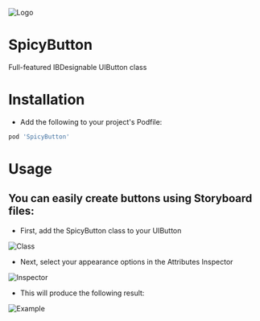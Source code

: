 ![Logo](http://lukecrum.xyz/Images/Logo.png)
# SpicyButton
Full-featured IBDesignable UIButton class

# Installation
- Add the following to your project's Podfile:
```Ruby
pod 'SpicyButton'
```

# Usage
## You can easily create buttons using Storyboard files:
- First, add the SpicyButton class to your UIButton

![Class](http://lukecrum.xyz/Images/Class.png)

- Next, select your appearance options in the Attributes Inspector

![Inspector](http://lukecrum.xyz/Images/Attributes_Inspector.png)

- This will produce the following result:

![Example](http://lukecrum.xyz/Images/Button_Example.png)
